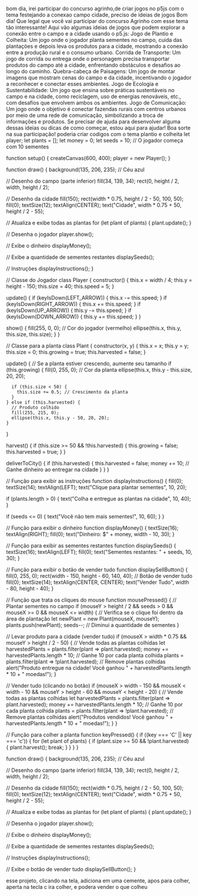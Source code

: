 bom dia, irei participar do concurso agrinho,de criar jogos no p5js com o tema festejando a conexao campo cidade, preciso de ideias de jogos
Bom dia! Que legal que você vai participar do concurso Agrinho com esse tema tão interessante! Aqui vão algumas ideias de jogos que podem explorar a conexão entre o campo e a cidade usando o p5.js:
Jogo de Plantio e Colheita: Um jogo onde o jogador planta sementes no campo, cuida das plantações e depois leva os produtos para a cidade, mostrando a conexão entre a produção rural e o consumo urbano.
Corrida de Transporte: Um jogo de corrida ou entrega onde o personagem precisa transportar produtos do campo até a cidade, enfrentando obstáculos e desafios ao longo do caminho.
Quebra-cabeça de Paisagens: Um jogo de montar imagens que mostram cenas do campo e da cidade, incentivando o jogador a reconhecer e conectar esses ambientes.
Jogo de Ecologia e Sustentabilidade: Um jogo que ensina sobre práticas sustentáveis no campo e na cidade, como reciclagem, uso de energias renováveis, etc., com desafios que envolvem ambos os ambientes.
Jogo de Comunicação: Um jogo onde o objetivo é conectar fazendas rurais com centros urbanos por meio de uma rede de comunicação, simbolizando a troca de informações e produtos.
Se precisar de ajuda para desenvolver alguma dessas ideias ou dicas de como começar, estou aqui para ajudar! Boa sorte na sua participação!
poderia criar codigos com o tema plantio e colheita
let player;
let plants = [];
let money = 0;
let seeds = 10; // O jogador começa com 10 sementes

function setup() {
  createCanvas(600, 400);
  player = new Player();
}

function draw() {
  background(135, 206, 235); // Céu azul

  // Desenho do campo (parte inferior)
  fill(34, 139, 34);
  rect(0, height / 2, width, height / 2);

  // Desenho da cidade
  fill(150);
  rect(width * 0.75, height / 2 - 50, 100, 50);
  fill(0);
  textSize(12);
  textAlign(CENTER);
  text("Cidade", width * 0.75 + 50, height / 2 - 55);

  // Atualiza e exibe todas as plantas
  for (let plant of plants) {
    plant.update();
  }

  // Desenha o jogador
  player.show();

  // Exibe o dinheiro
  displayMoney();

  // Exibe a quantidade de sementes restantes
  displaySeeds();

  // Instruções
  displayInstructions();
}

// Classe do Jogador
class Player {
  constructor() {
    this.x = width / 4;
    this.y = height - 150;
    this.size = 40;
    this.speed = 5;
  }

  update() {
    if (keyIsDown(LEFT_ARROW)) {
      this.x -= this.speed;
    }
    if (keyIsDown(RIGHT_ARROW)) {
      this.x += this.speed;
    }
    if (keyIsDown(UP_ARROW)) {
      this.y -= this.speed;
    }
    if (keyIsDown(DOWN_ARROW)) {
      this.y += this.speed;
    }
  }

  show() {
    fill(255, 0, 0); // Cor do jogador (vermelho)
    ellipse(this.x, this.y, this.size, this.size);
  }
}

// Classe para a planta
class Plant {
  constructor(x, y) {
    this.x = x;
    this.y = y;
    this.size = 0;
    this.growing = true;
    this.harvested = false;
  }

  update() {
    // Se a planta estiver crescendo, aumente seu tamanho
    if (this.growing) {
      fill(0, 255, 0); // Cor da planta
      ellipse(this.x, this.y - this.size, 20, 20);

      if (this.size < 50) {
        this.size += 0.5; // Crescimento da planta
      }
    } else if (this.harvested) {
      // Produto colhido
      fill(255, 215, 0);
      ellipse(this.x, this.y - 50, 20, 20);
    }
  }

  harvest() {
    if (this.size >= 50 && !this.harvested) {
      this.growing = false;
      this.harvested = true;
    }
  }

  deliverToCity() {
    if (this.harvested) {
      this.harvested = false;
      money += 10; // Ganhe dinheiro ao entregar na cidade
    }
  }
}

// Função para exibir as instruções
function displayInstructions() {
  fill(0);
  textSize(14);
  textAlign(LEFT);
  text("Clique para plantar sementes", 10, 20);

  if (plants.length > 0) {
    text("Colha e entregue as plantas na cidade", 10, 40);
  }

  if (seeds <= 0) {
    text("Você não tem mais sementes!", 10, 60);
  }
}

// Função para exibir o dinheiro
function displayMoney() {
  textSize(16);
  textAlign(RIGHT);
  fill(0);
  text("Dinheiro: $" + money, width - 10, 30);
}

// Função para exibir as sementes restantes
function displaySeeds() {
  textSize(16);
  textAlign(LEFT);
  fill(0);
  text("Sementes restantes: " + seeds, 10, 30);
}

// Função para exibir o botão de vender tudo
function displaySellButton() {
  fill(0, 255, 0);
  rect(width - 150, height - 60, 140, 40); // Botão de vender tudo
  fill(0);
  textSize(14);
  textAlign(CENTER, CENTER);
  text("Vender Tudo", width - 80, height - 40);
}

// Função que trata os cliques do mouse
function mousePressed() {
  // Plantar sementes no campo
  if (mouseY > height / 2 && seeds > 0 && mouseX >= 0 && mouseX <= width) {
    // Verifica se o clique foi dentro da área de plantação
    let newPlant = new Plant(mouseX, mouseY);
    plants.push(newPlant);
    seeds--; // Diminui a quantidade de sementes
  }

  // Levar produto para a cidade (vender tudo)
  if (mouseX > width * 0.75 && mouseY > height / 2 - 50) {
    // Vende todas as plantas colhidas
    let harvestedPlants = plants.filter(plant => plant.harvested);
    money += harvestedPlants.length * 10; // Ganhe 10 por cada planta colhida
    plants = plants.filter(plant => !plant.harvested); // Remove plantas colhidas
    alert("Produto entregue na cidade! Você ganhou " + harvestedPlants.length * 10 + " moedas!");
  }

  // Vender tudo (clicando no botão)
  if (mouseX > width - 150 && mouseX < width - 10 && mouseY > height - 60 && mouseY < height - 20) {
    // Vende todas as plantas colhidas
    let harvestedPlants = plants.filter(plant => plant.harvested);
    money += harvestedPlants.length * 10; // Ganhe 10 por cada planta colhida
    plants = plants.filter(plant => !plant.harvested); // Remove plantas colhidas
    alert("Produtos vendidos! Você ganhou " + harvestedPlants.length * 10 + " moedas!");
  }
}

// Função para colher a planta
function keyPressed() {
  if ((key === 'C' || key === 'c')) {
    for (let plant of plants) {
      if (plant.size >= 50 && !plant.harvested) {
        plant.harvest();
        break;
      }
    }
  }
}

function draw() {
  background(135, 206, 235); // Céu azul

  // Desenho do campo (parte inferior)
  fill(34, 139, 34);
  rect(0, height / 2, width, height / 2);

  // Desenho da cidade
  fill(150);
  rect(width * 0.75, height / 2 - 50, 100, 50);
  fill(0);
  textSize(12);
  textAlign(CENTER);
  text("Cidade", width * 0.75 + 50, height / 2 - 55);

  // Atualiza e exibe todas as plantas
  for (let plant of plants) {
    plant.update();
  }

  // Desenha o jogador
  player.show();

  // Exibe o dinheiro
  displayMoney();

  // Exibe a quantidade de sementes restantes
  displaySeeds();

  // Instruções
  displayInstructions();

  // Exibe o botão de vender tudo
  displaySellButton();
}

esse projeto, clicando na tela, adiciona em uma cemente, apos para colher, aperta na tecla c ira colher, e podera vender o que colheu
